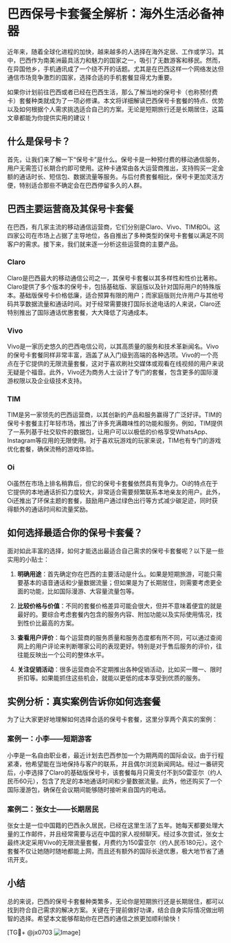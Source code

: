 # 巴西保号卡套餐全解析：海外生活必备神器

近年来，随着全球化进程的加快，越来越多的人选择在海外定居、工作或学习。其中，巴西作为南美洲最具活力和魅力的国家之一，吸引了无数游客和移民。然而，在异国他乡，手机通讯成了一个绕不开的话题。尤其是在巴西这样一个网络发达但通信市场竞争激烈的国家，选择合适的手机套餐显得尤为重要。

如果你计划前往巴西或者已经在巴西生活，那么了解当地的保号卡（也称预付费卡）套餐种类就成为了一项必修课。本文将详细解读巴西保号卡套餐的特点、优势以及如何根据个人需求挑选适合自己的方案。无论是短期旅行还是长期居住，这篇文章都能为你提供实用的建议！

## 什么是保号卡？

首先，让我们来了解一下“保号卡”是什么。保号卡是一种预付费的移动通信服务，用户无需签订长期合约即可使用。这种卡通常由各大运营商推出，支持购买一定金额的通话时长、短信包、数据流量等服务。与后付费套餐相比，保号卡更加灵活方便，特别适合那些不确定会在巴西停留多久的人群。

## 巴西主要运营商及其保号卡套餐

在巴西，有几家主流的移动通信运营商，它们分别是Claro、Vivo、TIM和Oi。这四家公司在市场上占据了主导地位，各自推出了多种类型的保号卡套餐以满足不同客户的需求。接下来，我们就来逐一分析这些运营商的主要产品。

### Claro

Claro是巴西最大的移动通信公司之一，其保号卡套餐以其多样性和性价比著称。Claro提供了多个版本的保号卡，包括基础版、家庭版以及针对国际用户的特殊版本。基础版保号卡价格低廉，适合预算有限的用户；而家庭版则允许用户与其他号码共享数据流量和通话时间。对于经常需要拨打国际长途电话的人来说，Claro还特别推出了国际通话优惠套餐，大大降低了沟通成本。

### Vivo

Vivo是一家历史悠久的巴西电信公司，以其高质量的服务和技术革新闻名。Vivo的保号卡套餐同样非常丰富，涵盖了从入门级到高端的各种选项。Vivo的一个亮点在于它提供的无限流量套餐，这对于喜欢刷社交媒体或观看在线视频的用户来说无疑是个福音。此外，Vivo还为商务人士设计了专门的套餐，包含更多的国际漫游权限以及企业级技术支持。

### TIM

TIM是另一家领先的巴西运营商，以其创新的产品和服务赢得了广泛好评。TIM的保号卡套餐主打年轻市场，推出了许多充满趣味性的功能和服务。例如，TIM提供了一系列基于社交软件的数据包，让用户可以以极低的价格享受WhatsApp、Instagram等应用的无限使用。对于喜欢玩游戏的玩家来说，TIM也有专门的游戏优化套餐，确保流畅的游戏体验。

### Oi

Oi虽然在市场上排名稍靠后，但它的保号卡套餐依然具有竞争力。Oi的特点在于它提供的本地通话折扣力度较大，非常适合需要频繁联系本地亲友的用户。此外，Oi还推出了环保主题的套餐，鼓励用户通过绿色出行等方式减少碳足迹，同时获得额外的通话时间和流量奖励。

## 如何选择最适合你的保号卡套餐？

面对如此丰富的选择，如何才能选出最适合自己需求的保号卡套餐呢？以下是一些实用的小贴士：

1. **明确用途**：首先确定你在巴西的主要活动是什么。如果是短期旅游，可能只需要基本的语音通话和少量数据流量；但如果是为了长期居住，则需要考虑更全面的功能，比如国际漫游、大容量流量包等。

2. **比较价格与价值**：不同的套餐价格差异可能会很大，但并不意味着便宜的就是最好的。要综合考虑套餐内包含的服务内容、附加功能以及实际使用情况，找到性价比最高的方案。

3. **查看用户评价**：每个运营商的服务质量和服务态度都有所不同，可以通过查阅网上的用户评论来判断哪家公司的表现更好。特别是对于售后服务的评价，往往能反映出一个公司的整体水平。

4. **关注促销活动**：很多运营商会不定期推出各种促销活动，比如买一赠一、限时折扣等。如果能抓住这些机会，就能以更低的成本享受到优质的服务。

## 实例分析：真实案例告诉你如何选套餐

为了让大家更好地理解如何选择合适的保号卡套餐，这里分享两个真实的案例：

### 案例一：小李——短期游客

小李是一名自由职业者，最近计划去巴西参加一个为期两周的国际会议。由于行程紧凑，他希望能在当地保持与客户的联系，并且偶尔浏览新闻网站。经过一番研究后，小李选择了Claro的基础版保号卡，该套餐每月只需支付不到50雷亚尔（约人民币60元），包含了充足的本地通话时间和少量数据流量。此外，他还购买了一个国际漫游包，确保在会议期间能够随时接听来自国内的电话。

### 案例二：张女士——长期居民

张女士是一位中国籍的巴西永久居民，已经在这里生活了五年。她每天都要处理大量的工作邮件，并且经常需要与远在中国的家人视频聊天。经过多次尝试，张女士最终决定采用Vivo的无限流量套餐，月费约为150雷亚尔（约人民币180元）。这个套餐不仅让她随时随地都能上网，而且还有额外的国际长途优惠，极大地节省了通讯开支。

## 小结

总的来说，巴西的保号卡套餐种类繁多，无论你是短期旅行还是长期居住，都可以找到符合自己需求的解决方案。关键在于提前做好功课，结合自身实际情况做出明智的选择。希望本文能够帮助你在巴西的通信之旅更加顺利愉快！

[TG💪+ @jx0703 ![Image](https://github.com/user-attachments/assets/dbca1d08-cadb-493c-b0ec-ad6f7a83f270)]